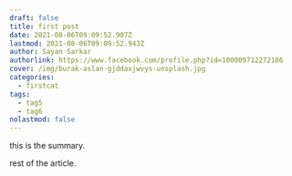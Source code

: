 ```yaml
---
draft: false
title: first post
date: 2021-08-06T09:09:52.907Z
lastmod: 2021-08-06T09:09:52.943Z
author: Sayan Sarkar
authorlink: https://www.facebook.com/profile.php?id=100009712272186
cover: /img/burak-aslan-gjddaxjwvys-unsplash.jpg
categories:
  - firstcat
tags:
  - tag5
  - tag6
nolastmod: false
---
```

this is the summary.

<!--more-->

rest of the article.